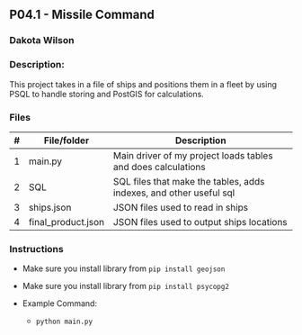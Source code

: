 ## P04.1 - Missile Command
### Dakota Wilson
### Description:

This project takes in a file of ships and positions them in a fleet by using PSQL to handle storing and PostGIS for calculations.

### Files

|   #   | File/folder              | Description                                                         |
| :---: | ------------------------ | ------------------------------------------------------------------- |
|   1   | main.py                  | Main driver of my project loads tables and does calculations        |
|   2   | SQL                      | SQL files that make the tables, adds indexes, and other useful sql  |
|   3   | ships.json               | JSON files used to read in ships                                    |
|   4   | final_product.json       | JSON files used to output ships locations                           |


### Instructions

- Make sure you install library from `pip install geojson`
- Make sure you install library from `pip install psycopg2`

- Example Command:
    - `python main.py`